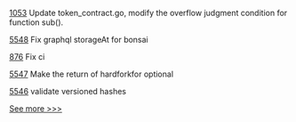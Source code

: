 
[1053](https://github.com/hyperledger/fabric-samples/pull/1053) Update token_contract.go, modify the overflow judgment condition for function sub().

[5548](https://github.com/hyperledger/besu/pull/5548) Fix graphql storageAt for bonsai

[876](https://github.com/hyperledger/aries-vcx/pull/876) Fix ci

[5547](https://github.com/hyperledger/besu/pull/5547) Make the return of hardforkfor optional

[5546](https://github.com/hyperledger/besu/pull/5546) validate versioned hashes


[See more >>>](https://start-here.hyperledger.org/pull-requests)
